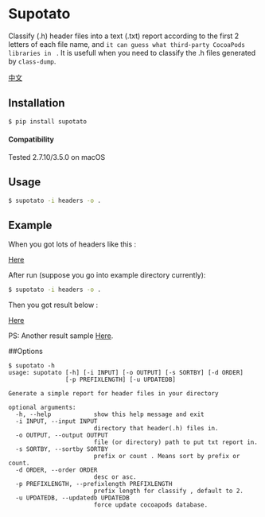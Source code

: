 # Supotato
Classify (.h) header files into a text (.txt) report according to the first 2 letters of each file name, and `it can guess what third-party CocoaPods libraries in ` .  It is usefull when you need to classify the .h files generated by `class-dump`.

[中文](https://everettjf.github.io/2016/07/09/classify-class-dump-headers-tool)

## Installation
```sh
$ pip install supotato
```
#### Compatibility

Tested 2.7.10/3.5.0 on macOS

## Usage

```sh
$ supotato -i headers -o .
```


## Example

When you got lots of headers like this : 

[Here](https://github.com/everettjf/supotato/tree/master/example/headers)

After run (suppose you go into example directory currently):

```sh
$ supotato -i headers -o .
```

Then you got result below :

[Here](https://github.com/everettjf/supotato/blob/master/example/result.txt)


PS: Another result sample [Here](https://github.com/everettjf/supotato/blob/master/example/lots.txt).


##Options

```
$ supotato -h
usage: supotato [-h] [-i INPUT] [-o OUTPUT] [-s SORTBY] [-d ORDER]
                [-p PREFIXLENGTH] [-u UPDATEDB]

Generate a simple report for header files in your directory

optional arguments:
  -h, --help            show this help message and exit
  -i INPUT, --input INPUT
                        directory that header(.h) files in.
  -o OUTPUT, --output OUTPUT
                        file (or directory) path to put txt report in.
  -s SORTBY, --sortby SORTBY
                        prefix or count . Means sort by prefix or count.
  -d ORDER, --order ORDER
                        desc or asc.
  -p PREFIXLENGTH, --prefixlength PREFIXLENGTH
                        prefix length for classify , default to 2.
  -u UPDATEDB, --updatedb UPDATEDB
                        force update cocoapods database.

```





